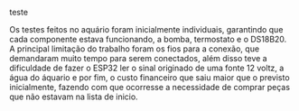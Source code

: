 teste

Os testes feitos no aquário foram inicialmente individuais, garantindo que cada componente estava funcionando, a bomba, termostato e o DS18B20. A principal limitação do trabalho foram os fios para a conexão, que demandaram muito tempo para serem conectados, além disso teve a dificuldade de fazer  o ESP32 ler o sinal originado de uma fonte 12 voltz, a água do áquario e por fim, o custo financeiro que saiu maior que o previsto inicialmente, fazendo com que ocorresse a necessidade de comprar peças que não estavam na lista de inicio.

